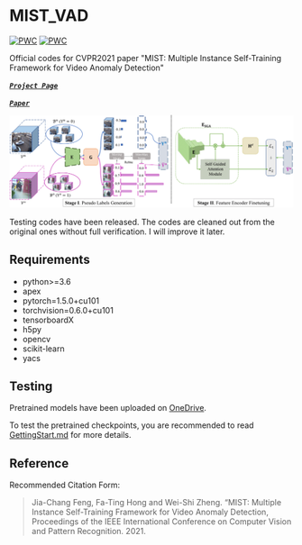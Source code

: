 # MIST_VAD
	
[![PWC](https://img.shields.io/endpoint.svg?url=https://paperswithcode.com/badge/mist-multiple-instance-self-training/anomaly-detection-in-surveillance-videos-on)](https://paperswithcode.com/sota/anomaly-detection-in-surveillance-videos-on?p=mist-multiple-instance-self-training)
[![PWC](https://img.shields.io/endpoint.svg?url=https://paperswithcode.com/badge/mist-multiple-instance-self-training/anomaly-detection-in-surveillance-videos-on-1)](https://paperswithcode.com/sota/anomaly-detection-in-surveillance-videos-on-1?p=mist-multiple-instance-self-training)

Official codes for CVPR2021 paper "MIST: Multiple Instance Self-Training Framework for Video Anomaly Detection"

[***```Project Page```***](https://kiwi-fung.win/2021/04/28/MIST/)

[***```Paper```***](https://arxiv.org/abs/2104.01633)

![Structure of MIST](Structure_New-1.png)

Testing codes have been released. The codes are cleaned out from the original ones without full verification. I will improve it later.
## Requirements
- python>=3.6
- apex
- pytorch=1.5.0+cu101
- torchvision=0.6.0+cu101
- tensorboardX
- h5py
- opencv
- scikit-learn
- yacs

## Testing

Pretrained models have been uploaded on [OneDrive](https://1drv.ms/u/s!Ai48CHyipiNUkFTHTQGze7QLY1Fn?e=lhkr0i).

To test the pretrained checkpoints, you are recommended to read [GettingStart.md](https://github.com/fjchange/MIST_VAD/blob/master/GettingStart.md) for more details.
## Reference
Recommended Citation Form:
> Jia-Chang Feng, Fa-Ting Hong and Wei-Shi Zheng. “MIST: Multiple Instance Self-Training Framework for Video Anomaly Detection, Proceedings of the IEEE International Conference on Computer Vision and Pattern Recognition. 2021.
